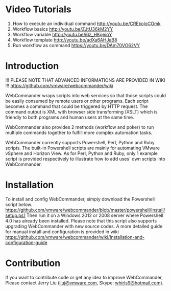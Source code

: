 Video Tutorials
===============

1. How to execute an individual command http://youtu.be/CREkoloCOmk
2. Workflow basics http://youtu.be/ZJtU36kM2YY
3. Workflow variable http://youtu.be/i6z_HKgeiqY
4. Workflow template http://youtu.be/adXa6AHJaB8
5. Run workflow as command https://youtu.be/DAm70VO62VY

Introduction
============

!!! PLEASE NOTE THAT ADVANCED INFORMATIONS ARE PROVIDED IN WIKI !!!
https://github.com/vmware/webcommander/wiki

WebCommander wraps scripts into web services so that those scripts could be easily consumed by remote users or other programs. 
Each script becomes a command that could be triggered by HTTP request. 
The command output is XML with browser side transforming (XSLT) which is friendly to both programs and human users at the same time. 

WebCommander also provides 2 methods (workflow and poker) to run multiple commands together to fulfill more complex automation tasks.

WebCommander currently supports Powershell, Perl, Python and Ruby scripts. 
The built-in Powershell scripts are mainly for automating VMware vSphere and Horizon View. 
As for Perl, Python and Ruby, only 1 example script is provided respectively to illustrate how to add uses' own scripts into WebCommander. 

Installation
============

To install and config WebCommander, simply download the Powershell script below.
https://github.com/vmware/webcommander/blob/master/powershell/Install/setup.ps1
Then run it on a Windows 2012 or 2008 server where Powershell 4.0 has already been installed.
Please note that this script also supports upgrading WebCommander with new source codes.
A more detailed guide for manual install and configuration is provided in wiki https://github.com/vmware/webcommander/wiki/Installation-and-configuration-guide

Contribution
============

If you want to contribute code or get any idea to improve WebCommander,
Please contact Jerry Liu (liuj@vmware.com, Skype: whirls9@hotmail.com).

